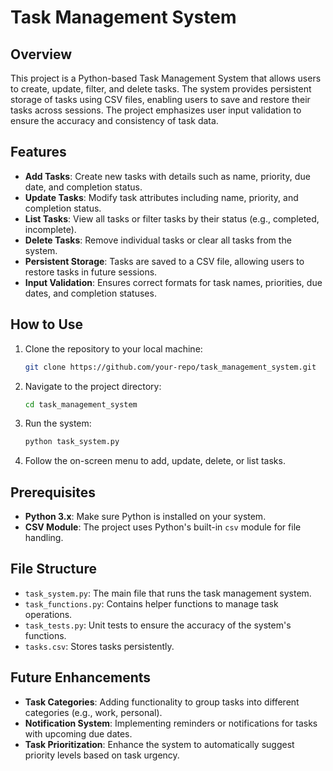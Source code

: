 # Task Management System

## Overview
This project is a Python-based Task Management System that allows users to create, update, filter, and delete tasks. The system provides persistent storage of tasks using CSV files, enabling users to save and restore their tasks across sessions. The project emphasizes user input validation to ensure the accuracy and consistency of task data.

## Features
- **Add Tasks**: Create new tasks with details such as name, priority, due date, and completion status.
- **Update Tasks**: Modify task attributes including name, priority, and completion status.
- **List Tasks**: View all tasks or filter tasks by their status (e.g., completed, incomplete).
- **Delete Tasks**: Remove individual tasks or clear all tasks from the system.
- **Persistent Storage**: Tasks are saved to a CSV file, allowing users to restore tasks in future sessions.
- **Input Validation**: Ensures correct formats for task names, priorities, due dates, and completion statuses.

## How to Use
1. Clone the repository to your local machine:
   ```bash
   git clone https://github.com/your-repo/task_management_system.git
   ```
2. Navigate to the project directory:
   ```bash
   cd task_management_system
   ```
3. Run the system:
   ```bash
   python task_system.py
   ```
4. Follow the on-screen menu to add, update, delete, or list tasks.

## Prerequisites
- **Python 3.x**: Make sure Python is installed on your system.
- **CSV Module**: The project uses Python's built-in `csv` module for file handling.

## File Structure
- `task_system.py`: The main file that runs the task management system.
- `task_functions.py`: Contains helper functions to manage task operations.
- `task_tests.py`: Unit tests to ensure the accuracy of the system's functions.
- `tasks.csv`: Stores tasks persistently.

## Future Enhancements
- **Task Categories**: Adding functionality to group tasks into different categories (e.g., work, personal).
- **Notification System**: Implementing reminders or notifications for tasks with upcoming due dates.
- **Task Prioritization**: Enhance the system to automatically suggest priority levels based on task urgency.
